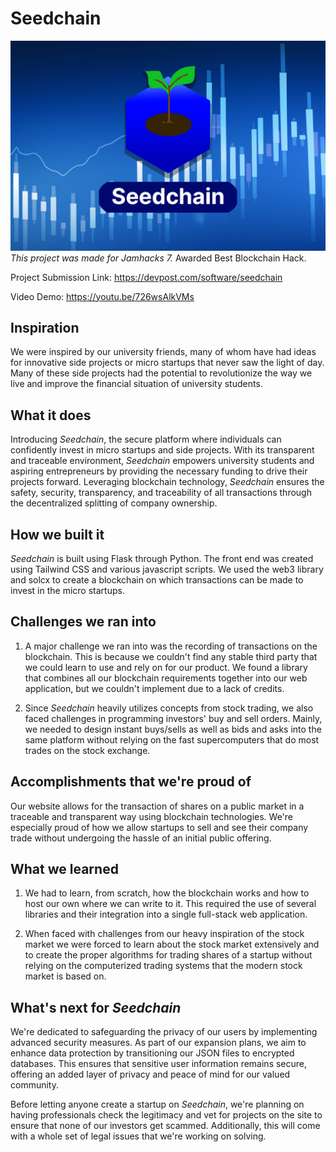 # Seedchain
![Seedchain Banner](static/banner.png) 
_This project was made for Jamhacks 7._ Awarded Best Blockchain Hack.

Project Submission Link: https://devpost.com/software/seedchain

Video Demo: https://youtu.be/726wsAlkVMs

## Inspiration
We were inspired by our university friends, many of whom have had ideas for innovative side projects or micro startups that never saw the light of day. Many of these side projects had the potential to revolutionize the way we live and improve the financial situation of university students.

## What it does
Introducing _Seedchain_, the secure platform where individuals can confidently invest in micro startups and side projects. With its transparent and traceable environment, _Seedchain_ empowers university students and aspiring entrepreneurs by providing the necessary funding to drive their projects forward. Leveraging blockchain technology, _Seedchain_ ensures the safety, security, transparency, and traceability of all transactions through the decentralized splitting of company ownership. 

## How we built it
_Seedchain_ is built using Flask through Python. The front end was created using Tailwind CSS and various javascript scripts. We used the web3 library and solcx to create a blockchain on which transactions can be made to invest in the micro startups.

## Challenges we ran into
1. A major challenge we ran into was the recording of transactions on the blockchain. This is because we couldn't find any stable third party that we could learn to use and rely on for our product. We found a library that combines all our blockchain requirements together into our web application, but we couldn't implement due to a lack of credits.

2. Since _Seedchain_ heavily utilizes concepts from stock trading, we also faced challenges in programming investors' buy and sell orders. Mainly, we needed to design instant buys/sells as well as bids and asks into the same platform without relying on the fast supercomputers that do most trades on the stock exchange.

## Accomplishments that we're proud of
Our website allows for the transaction of shares on a public market in a traceable and transparent way using blockchain technologies. We're especially proud of how we allow startups to sell and see their company trade without undergoing the hassle of an initial public offering.

## What we learned
1. We had to learn, from scratch, how the blockchain works and how to host our own where we can write to it. This required the use of several libraries and their integration into a single full-stack web application.

2. When faced with challenges from our heavy inspiration of the stock market we were forced to learn about the stock market extensively and to create the proper algorithms for trading shares of a startup without relying on the computerized trading systems that the modern stock market is based on.


## What's next for _Seedchain_
We're dedicated to safeguarding the privacy of our users by implementing advanced security measures. As part of our expansion plans, we aim to enhance data protection by transitioning our JSON files to encrypted databases. This ensures that sensitive user information remains secure, offering an added layer of privacy and peace of mind for our valued community.

Before letting anyone create a startup on _Seedchain_, we're planning on having professionals check the legitimacy and vet for projects on the site to ensure that none of our investors get scammed. Additionally, this will come with a whole set of legal issues that we're working on solving.
